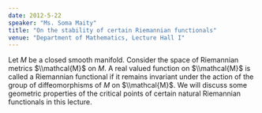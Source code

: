 ```yaml
---
date: 2012-5-22
speaker: "Ms. Soma Maity"
title: "On the stability of certain Riemannian functionals"
venue: "Department of Mathematics, Lecture Hall I"
---
```

Let $M$ be a closed smooth manifold. Consider the space of Riemannian
metrics $\\mathcal{M}$ on $M$. A real valued function on $\\mathcal{M}$
is called a Riemannian functional if it remains invariant under the action
of the group of diffeomorphisms of $M$ on $\\mathcal{M}$. We will discuss
some geometric properties of the critical points of certain natural
Riemannian functionals in this lecture.
